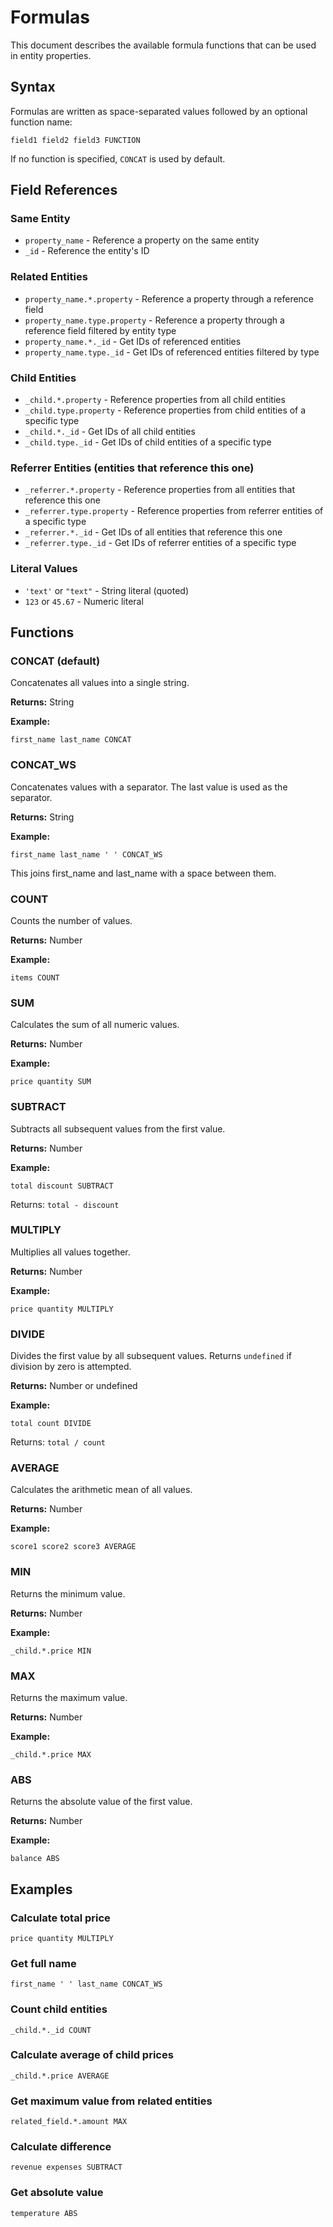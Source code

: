 # Formulas

This document describes the available formula functions that can be used in entity properties.

## Syntax

Formulas are written as space-separated values followed by an optional function name:

```
field1 field2 field3 FUNCTION
```

If no function is specified, `CONCAT` is used by default.

## Field References

### Same Entity
- `property_name` - Reference a property on the same entity
- `_id` - Reference the entity's ID

### Related Entities
- `property_name.*.property` - Reference a property through a reference field
- `property_name.type.property` - Reference a property through a reference field filtered by entity type
- `property_name.*._id` - Get IDs of referenced entities
- `property_name.type._id` - Get IDs of referenced entities filtered by type

### Child Entities
- `_child.*.property` - Reference properties from all child entities
- `_child.type.property` - Reference properties from child entities of a specific type
- `_child.*._id` - Get IDs of all child entities
- `_child.type._id` - Get IDs of child entities of a specific type

### Referrer Entities (entities that reference this one)
- `_referrer.*.property` - Reference properties from all entities that reference this one
- `_referrer.type.property` - Reference properties from referrer entities of a specific type
- `_referrer.*._id` - Get IDs of all entities that reference this one
- `_referrer.type._id` - Get IDs of referrer entities of a specific type

### Literal Values
- `'text'` or `"text"` - String literal (quoted)
- `123` or `45.67` - Numeric literal

## Functions

### CONCAT (default)
Concatenates all values into a single string.

**Returns:** String

**Example:**
```
first_name last_name CONCAT
```

### CONCAT_WS
Concatenates values with a separator. The last value is used as the separator.

**Returns:** String

**Example:**
```
first_name last_name ' ' CONCAT_WS
```
This joins first_name and last_name with a space between them.

### COUNT
Counts the number of values.

**Returns:** Number

**Example:**
```
items COUNT
```

### SUM
Calculates the sum of all numeric values.

**Returns:** Number

**Example:**
```
price quantity SUM
```

### SUBTRACT
Subtracts all subsequent values from the first value.

**Returns:** Number

**Example:**
```
total discount SUBTRACT
```
Returns: `total - discount`

### MULTIPLY
Multiplies all values together.

**Returns:** Number

**Example:**
```
price quantity MULTIPLY
```

### DIVIDE
Divides the first value by all subsequent values. Returns `undefined` if division by zero is attempted.

**Returns:** Number or undefined

**Example:**
```
total count DIVIDE
```
Returns: `total / count`

### AVERAGE
Calculates the arithmetic mean of all values.

**Returns:** Number

**Example:**
```
score1 score2 score3 AVERAGE
```

### MIN
Returns the minimum value.

**Returns:** Number

**Example:**
```
_child.*.price MIN
```

### MAX
Returns the maximum value.

**Returns:** Number

**Example:**
```
_child.*.price MAX
```

### ABS
Returns the absolute value of the first value.

**Returns:** Number

**Example:**
```
balance ABS
```

## Examples

### Calculate total price
```
price quantity MULTIPLY
```

### Get full name
```
first_name ' ' last_name CONCAT_WS
```

### Count child entities
```
_child.*._id COUNT
```

### Calculate average of child prices
```
_child.*.price AVERAGE
```

### Get maximum value from related entities
```
related_field.*.amount MAX
```

### Calculate difference
```
revenue expenses SUBTRACT
```

### Get absolute value
```
temperature ABS
```

